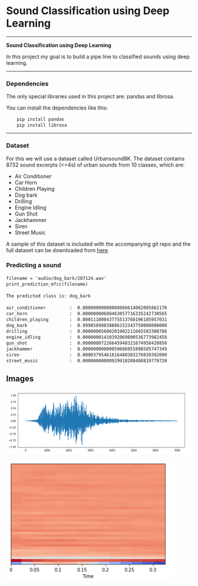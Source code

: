 # **Sound Classification using Deep Learning** 

---

**Sound Classification using Deep Learning**

In this project my goal is to build a pipe line to classified sounds using deep learning.

---
### Dependencies
The only special libraries used in this project are: pandas and librosa.

You can install the dependencies like this:
```
    pip install pandas
    pip install librosa
```

---
### Dataset
For this we will use a dataset called Urbansound8K. The dataset contains 8732 sound excerpts (<=4s) of urban sounds from 10 classes, which are:

- Air Conditioner
- Car Horn
- Children Playing
- Dog bark
- Drilling
- Engine Idling
- Gun Shot
- Jackhammer
- Siren
- Street Music

A sample of this dataset is included with the accompanying git repo and the full dataset can be downloaded from [here](https://urbansounddataset.weebly.com/urbansound8k.html).

### Predicting a sound

```
filename = 'audio/dog_bark/207124.wav'
print_prediction_mfcc(filename)

The predicted class is: dog_bark 

air_conditioner         :  0.00000000000000866614062005862176
car_horn 		        :  0.00000000608463057716335242730565
children_playing        :  0.00011100043775513768196105957031
dog_bark 		        :  0.99985098838806152343750000000000
drilling 		        :  0.00000005600201902211665583308786
engine_idling 		    :  0.00000001410392069800536773982458
gun_shot 		        :  0.00000007226645948321674950420856
jackhammer 		        :  0.00000000000059686955898585747349
siren 		            :  0.00003795461816480383276939392090
street_music 		    :  0.00000000000929918208408819779720

```

## Images

![alternate text](images/image1.png "Mel coefficients")

![alternate text](images/image2.png "Spectogram")


